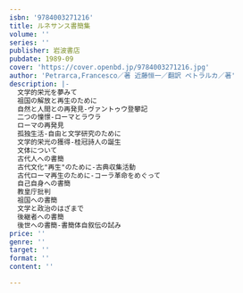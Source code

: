 ```yaml
---
isbn: '9784003271216'
title: ルネサンス書簡集
volume: ''
series: ''
publisher: 岩波書店
pubdate: 1989-09
cover: 'https://cover.openbd.jp/9784003271216.jpg'
author: 'Petrarca,Francesco／著 近藤恒一／翻訳 ペトラルカ／著'
description: |-
  文学的栄光を夢みて
  祖国の解放と再生のために
  自然と人間との再発見-ヴァントゥウ登攀記
  二つの憧憬-ローマとラウラ
  ローマの再発見
  孤独生活-自由と文学研究のために
  文学的栄光の獲得-桂冠詩人の誕生
  文体について
  古代人への書簡
  古代文化"再生"のために-古典収集活動
  古代ローマ再生のために-コーラ革命をめぐって
  自己自身への書簡
  教皇庁批判
  祖国への書簡
  文学と政治のはざまで
  後継者への書簡
  後世への書簡-書簡体自叙伝の試み
price: ''
genre: ''
target: ''
format: ''
content: ''

---
```

